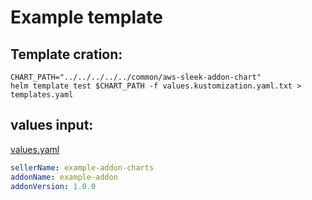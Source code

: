 # Example template

## Template cration:

```shell
CHART_PATH="../../../../../common/aws-sleek-addon-chart"
helm template test $CHART_PATH -f values.kustomization.yaml.txt > templates.yaml
```

## values input:

[values.yaml](values.yaml.txt)

```yaml
sellerName: example-addon-charts
addonName: example-addon
addonVersion: 1.0.0
```

